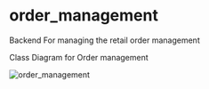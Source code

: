 ﻿# order_management
Backend For managing the retail order management

Class Diagram for Order management

![order_management](https://user-images.githubusercontent.com/40565769/191300790-804f870e-58d9-43d8-b5e7-1e7695c2241f.png)
